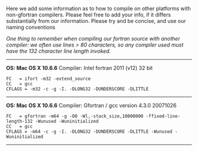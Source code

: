 Here we add some information as to how to compile on other platforms
with non-gfortran compilers.   Please feel free to add your info, if it differs substantially from our information.  Please try and be concise, and use our naming conventions

_One thing to remember when compiling our fortran source with another compiler:  we often use lines > 80 characters, so any compiler used must have the 132 character line length invoked._


---


**OS:  Mac OS X 10.6.6** Compiler:  Intel fortran 2011 (v12) 32 bit

```
FC   = ifort -m32 -extend_source
CC   = gcc
CFLAGS = -m32 -c -g -I. -DLONG32 -DUNDERSCORE -DLITTLE
```


---


**OS:  Mac OS X 10.6.6** Compiler:  Gfortran / gcc version 4.3.0 20071026

```
FC   = gfortran -m64 -g -O0 -Wl,-stack_size,10000000 -ffixed-line-length-132 -Wunused -Wuninitialized
CC   = gcc
CFLAGS = -m64 -c -g -I. -DLONG32 -DUNDERSCORE -DLITTLE -Wunused -Wuninitialized
```


---
